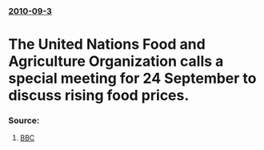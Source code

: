 ### [2010-09-3](/news/2010/09/3/index.md)

# The United Nations Food and Agriculture Organization calls a special meeting for 24 September to discuss rising food prices. 




### Source:

1. [BBC](http://www.bbc.co.uk/news/business-11177346)
